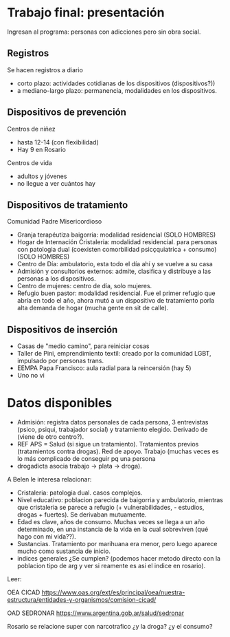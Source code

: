 # Trabajo final: presentación

Ingresan al programa: personas con adicciones pero sin obra social.

## Registros

Se hacen registros a diario

- corto plazo: actividades cotidianas de los dispositivos (dispositivos?))
- a mediano-largo plazo: permanencia, modalidades en los dispositivos.

## Dispositivos de prevención

Centros de niñez
- hasta 12-14 (con flexibilidad)
- Hay 9 en Rosario

Centros de vida
- adultos y jóvenes
- no llegue a ver cuántos hay

## Dispositivos de tratamiento

Comunidad Padre Misericordioso
- Granja terapéutiza baigorria: modalidad residencial (SOLO HOMBRES)
- Hogar de Internación Cristaleria: modalidad residencial. para personas con patologia dual (coexisten comorbilidad psicçquiatrica + consumo) (SOLO HOMBRES)
- Centro de Día: ambulatorio, esta todo el día ahí y se vuelve a su casa
- Admisión y consultorios externos: admite, clasifica y distribuye a las personas a los dispositivos.
- Centro de mujeres: centro de día, solo mujeres.
- Refugio buen pastor: modalidad residencial. Fue el primer refugio que abría en todo el año, ahora mutó a un dispositivo de tratamiento porla alta demanda de hogar (mucha gente en  sit de calle).

## Dispositivos de inserción
- Casas de "medio camino", para reiniciar cosas
- Taller de Pini, emprendimiento textil: creado por la comunidad LGBT, impulsado por personas trans.
- EEMPA Papa Francisco: aula radial para la reincersión (hay 5)
- Uno no vi

# Datos disponibles

- Admisión: registra datos personales de cada persona, 3 entrevistas (psico, psiqui, trabajador social) y tratamiento elegido. Derivado de (viene de otro centro?).
- REF APS = Salud (si sigue un tratamiento). Tratamientos previos (tratamientos contra drogas). Red de apoyo. Trabajo (muchas veces es lo más complicado de conseguir pq una persona
- drogadicta asocia trabajo -> plata -> droga).

A Belen le interesa relacionar:
- Cristaleria: patologia dual. casos complejos.
- Nivel educativo: poblacion parecida de baigorria y ambulatorio, mientras que cristaleria se parece a refugio (+ vulnerabilidades, - estudios, drogas + fuertes). Se derivaban mutuamente.
- Edad es clave, años de consumo. Muchas veces se llega a un año determinado, en una instancia de la vida en la cual sobreviven (qué hago con mi vida??).
- Sustancias. Tratamiento por marihuana era menor, pero luego aparece mucho como sustancia de inicio.
- indices generales ¿Se cumplen?   (podemos hacer metodo directo con la poblacion tipo de arg y ver si reamente es asi el indice en rosario).

Leer:

OEA CICAD https://www.oas.org/ext/es/principal/oea/nuestra-estructura/entidades-y-organismos/comision-cicad/

OAD SEDRONAR https://www.argentina.gob.ar/salud/sedronar 

Rosario se relacione super con narcotrafico ¿y la droga? ¿y el consumo?
